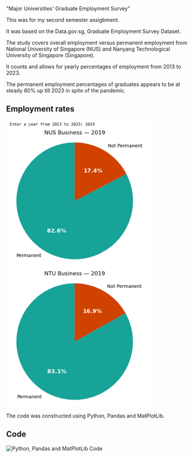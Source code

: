 "Major Universities' Graduate Employment Survey"
 

This was for my second semester assigbment.

It was based on the Data.gov.sg, Graduate Employment Survey Dataset.



The study covers overall employment versus permanent employment from National University of Singapore (NUS) and Nanyang Technological University of Singapore (Singapore).

It counts and allows for yearly percentages of employment from 2013 to 2023.

The permanent employment percentages of graduates appears to be at steady 80% up till 2023 in spite of the pandemic.


## Employment rates
![NUS and NTU Employment Rates for the year 2019](Pie_Chart_NTU_NUS_2013_to_2023.png)

The code was constructed using Python, Pandas and MatPlotLib.

## Code
![Python, Pandas and MatPlotLib Code](Asg2_Piechart_Improve_3_Upload.ipynb)
